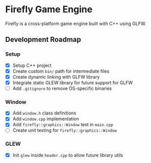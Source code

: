 # Firefly Game Engine
Firefly is a cross-platform game engine built with C++ using GLFW.


## Development Roadmap

### Setup
- [x] Setup C++ project  
- [x] Create custom `bin/` path for intermediate files 
- [x] Create dynamic linking with GLFW library  
- [x] Integrate static GLEW library for future support for GLFW  
- [ ] Add `.gitignore` to remove OS-specific binaries

### Window
- [x] Add `window.h` class definitions 
- [x] Add `window.cpp` implementation 
- [x] Add `firefly::graphics::Window` test in `main.cpp`
- [ ] Create unit testing for `firefly::graphics::Window`

### GLEW
- [x] Init `glew` inside `header.cpp` to allow future library utils
